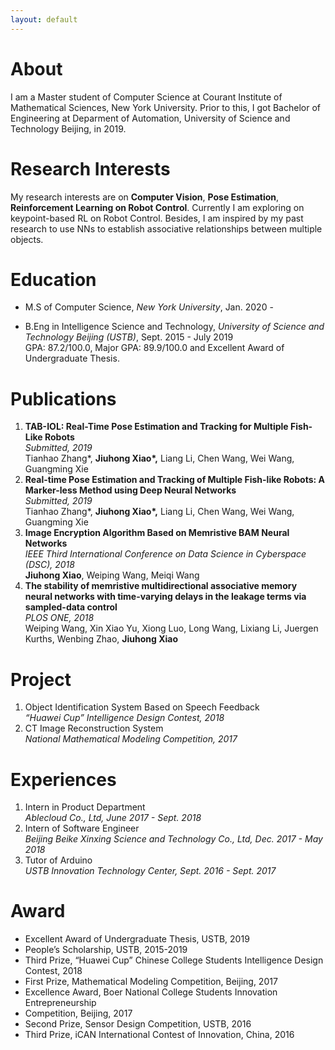 ```yaml
---
layout: default
---
```


# About		

I am a Master student of Computer Science at Courant Institute of Mathematical Sciences, New York University. Prior to this, I got Bachelor of Engineering at Deparment of Automation, University of Science and Technology Beijing, in 2019.

# Research Interests

My research interests are on **Computer Vision**, **Pose Estimation**, **Reinforcement Learning on Robot Control**. Currently I am exploring on keypoint-based RL on Robot Control. Besides, I am inspired by my past research to use NNs to establish associative relationships between multiple objects.

# Education

* M.S of Computer Science, *New York University*, Jan. 2020 -     

* B.Eng in Intelligence Science and Technology, *University of Science and Technology Beijing (USTB)*, Sept. 2015 - July 2019  
    GPA: 87.2/100.0, Major GPA: 89.9/100.0 and Excellent Award of Undergraduate Thesis.

# Publications

1. **TAB-IOL: Real-Time Pose Estimation and Tracking for Multiple Fish-Like Robots**  
    *Submitted, 2019*  
    Tianhao Zhang*, **Jiuhong Xiao\*,** Liang Li, Chen Wang, Wei Wang, Guangming Xie  
2. **Real-time Pose Estimation and Tracking of Multiple Fish-like Robots: A Marker-less Method using Deep Neural Networks**  
    *Submitted, 2019*  
    Tianhao Zhang*, **Jiuhong Xiao\*,** Liang Li, Chen Wang, Wei Wang, Guangming Xie  
3. **Image Encryption Algorithm Based on Memristive BAM Neural Networks**  
    *IEEE Third International Conference on Data Science in Cyberspace (DSC), 2018*  
    **Jiuhong Xiao**, Weiping Wang, Meiqi Wang  
4. **The stability of memristive multidirectional associative memory neural networks with time-varying delays in the leakage terms via sampled-data control**  
    *PLOS ONE, 2018*  
    Weiping Wang, Xin Xiao Yu, Xiong Luo, Long Wang, Lixiang Li, Juergen Kurths, Wenbing Zhao, **Jiuhong Xiao**  

# Project

1. Object Identification System Based on Speech Feedback  
    *“Huawei Cup” Intelligence Design Contest, 2018*
2. CT Image Reconstruction System  
    *National Mathematical Modeling Competition, 2017*

    
# Experiences

1. Intern in Product Department  
    *Ablecloud Co., Ltd, June 2017 - Sept. 2018*
2. Intern of Software Engineer  
    *Beijing Beike Xinxing Science and Technology Co., Ltd, Dec. 2017 - May 2018*
3.  Tutor of Arduino  
    *USTB Innovation Technology Center, Sept. 2016 - Sept. 2017*

# Award

* Excellent Award of Undergraduate Thesis, USTB, 2019
* People’s Scholarship, USTB, 2015-2019
* Third Prize, “Huawei Cup” Chinese College Students Intelligence Design Contest, 2018
* First Prize, Mathematical Modeling Competition, Beijing, 2017
* Excellence Award, Boer National College Students Innovation Entrepreneurship 
* Competition, Beijing, 2017
* Second Prize, Sensor Design Competition, USTB, 2016
* Third Prize, iCAN International Contest of Innovation, China, 2016